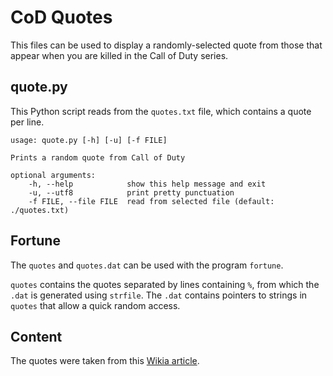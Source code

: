# CoD Quotes

This files can be used to display a randomly-selected quote from those that
appear when you are killed in the Call of Duty series.

## quote.py
This Python script reads from the `quotes.txt` file, which contains a quote
per line.

```
usage: quote.py [-h] [-u] [-f FILE]

Prints a random quote from Call of Duty

optional arguments:
	-h, --help            show this help message and exit
	-u, --utf8            print pretty punctuation
	-f FILE, --file FILE  read from selected file (default: ./quotes.txt)
```

## Fortune
The `quotes` and `quotes.dat` can be used with the program `fortune`.

`quotes` contains the quotes separated by lines containing `%`, from which the
`.dat` is generated using `strfile`. The `.dat` contains pointers to strings
in `quotes` that allow a quick random access.

## Content
The quotes were taken from this [Wikia article](http://callofduty.wikia.com/wiki/Quoted_sayings_in_the_Call_of_Duty_series).
